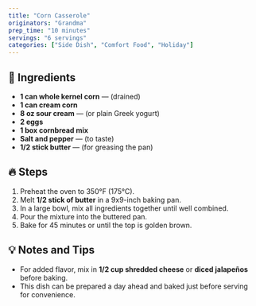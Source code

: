 ```yaml
---
title: "Corn Casserole"
originators: "Grandma"
prep_time: "10 minutes"
servings: "6 servings"
categories: ["Side Dish", "Comfort Food", "Holiday"]
---
```


## 📝 **Ingredients**
- **1 can whole kernel corn** — (drained)
- **1 can cream corn**
- **8 oz sour cream** — (or plain Greek yogurt)
- **2 eggs**
- **1 box cornbread mix**
- **Salt and pepper** — (to taste)
- **1/2 stick butter** — (for greasing the pan)

## 🔥 **Steps**
1. Preheat the oven to 350°F (175°C).
2. Melt **1/2 stick of butter** in a 9x9-inch baking pan.
3. In a large bowl, mix all ingredients together until well combined.
4. Pour the mixture into the buttered pan.
5. Bake for 45 minutes or until the top is golden brown.

## 💡 **Notes and Tips**
- For added flavor, mix in **1/2 cup shredded cheese** or **diced jalapeños** before baking.
- This dish can be prepared a day ahead and baked just before serving for convenience.

